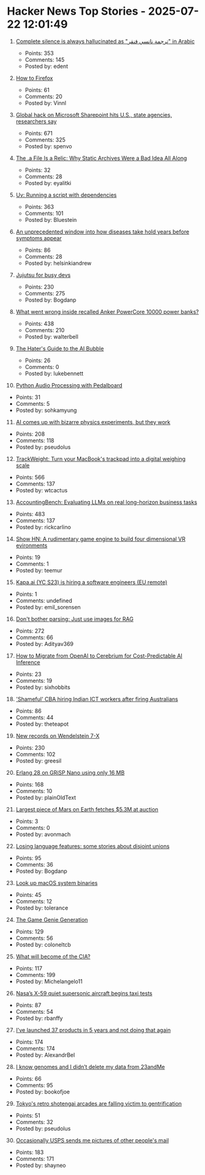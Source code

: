 # Hacker News Top Stories - 2025-07-22 12:01:49

1. [Complete silence is always hallucinated as "ترجمة نانسي قنقر" in Arabic](https://github.com/openai/whisper/discussions/2608)
   - Points: 353
   - Comments: 145
   - Posted by: edent

2. [How to Firefox](https://kau.sh/blog/how-to-firefox/)
   - Points: 61
   - Comments: 20
   - Posted by: Vinnl

3. [Global hack on Microsoft Sharepoint hits U.S., state agencies, researchers say](https://www.washingtonpost.com/technology/2025/07/20/microsoft-sharepoint-hack/)
   - Points: 671
   - Comments: 325
   - Posted by: spenvo

4. [The .a File Is a Relic: Why Static Archives Were a Bad Idea All Along](https://medium.com/@eyal.itkin/the-a-file-is-a-relic-why-static-archives-were-a-bad-idea-all-along-8cd1cf6310c5)
   - Points: 32
   - Comments: 28
   - Posted by: eyalitki

5. [Uv: Running a script with dependencies](https://docs.astral.sh/uv/guides/scripts/#running-a-script-with-dependencies)
   - Points: 363
   - Comments: 101
   - Posted by: Bluestein

6. [An unprecedented window into how diseases take hold years before symptoms appear](https://www.bloomberg.com/news/articles/2025-07-18/what-scientists-learned-scanning-the-bodies-of-100-000-brits)
   - Points: 86
   - Comments: 28
   - Posted by: helsinkiandrew

7. [Jujutsu for busy devs](https://maddie.wtf/posts/2025-07-21-jujutsu-for-busy-devs)
   - Points: 230
   - Comments: 275
   - Posted by: Bogdanp

8. [What went wrong inside recalled Anker PowerCore 10000 power banks?](https://www.lumafield.com/article/what-went-wrong-inside-these-recalled-power-banks)
   - Points: 438
   - Comments: 210
   - Posted by: walterbell

9. [The Hater's Guide to the AI Bubble](https://www.wheresyoured.at/the-haters-gui/)
   - Points: 26
   - Comments: 0
   - Posted by: lukebennett

10. [Python Audio Processing with Pedalboard](https://lwn.net/Articles/1027814/)
   - Points: 31
   - Comments: 5
   - Posted by: sohkamyung

11. [AI comes up with bizarre physics experiments, but they work](https://www.quantamagazine.org/ai-comes-up-with-bizarre-physics-experiments-but-they-work-20250721/)
   - Points: 208
   - Comments: 118
   - Posted by: pseudolus

12. [TrackWeight: Turn your MacBook's trackpad into a digital weighing scale](https://github.com/KrishKrosh/TrackWeight)
   - Points: 566
   - Comments: 137
   - Posted by: wtcactus

13. [AccountingBench: Evaluating LLMs on real long-horizon business tasks](https://accounting.penrose.com/)
   - Points: 483
   - Comments: 137
   - Posted by: rickcarlino

14. [Show HN: A rudimentary game engine to build four dimensional VR evironments](https://www.brainpaingames.com/Hypershack.html)
   - Points: 19
   - Comments: 1
   - Posted by: teemur

15. [Kapa.ai (YC S23) is hiring a software engineers (EU remote)](https://www.ycombinator.com/companies/kapa-ai/jobs/JPE2ofG-software-engineer-full-stack)
   - Points: 1
   - Comments: undefined
   - Posted by: emil_sorensen

16. [Don't bother parsing: Just use images for RAG](https://www.morphik.ai/blog/stop-parsing-docs)
   - Points: 272
   - Comments: 66
   - Posted by: Adityav369

17. [How to Migrate from OpenAI to Cerebrium for Cost-Predictable AI Inference](https://ritza.co/articles/migrate-from-openai-to-cerebrium-with-vllm-for-predictable-inference/)
   - Points: 23
   - Comments: 19
   - Posted by: sixhobbits

18. ['Shameful' CBA hiring Indian ICT workers after firing Australians](https://ia.acs.org.au/article/2025/-shameful--cba-hiring-indian-ict-workers-after-firing-australian.html)
   - Points: 86
   - Comments: 44
   - Posted by: theteapot

19. [New records on Wendelstein 7-X](https://www.iter.org/node/20687/new-records-wendelstein-7-x)
   - Points: 230
   - Comments: 102
   - Posted by: greesil

20. [Erlang 28 on GRiSP Nano using only 16 MB](https://www.grisp.org/blog/posts/2025-06-11-grisp-nano-codebeam-sto)
   - Points: 168
   - Comments: 10
   - Posted by: plainOldText

21. [Largest piece of Mars on Earth fetches $5.3M at auction](https://apnews.com/article/mars-rock-meteorite-auction-dinosaur-sothebys-01d7ccfc8dc580ad86f8e97a305fc8fa)
   - Points: 3
   - Comments: 0
   - Posted by: avonmach

22. [Losing language features: some stories about disjoint unions](https://graydon2.dreamwidth.org/318788.html)
   - Points: 95
   - Comments: 36
   - Posted by: Bogdanp

23. [Look up macOS system binaries](https://macosbin.com)
   - Points: 45
   - Comments: 12
   - Posted by: tolerance

24. [The Game Genie Generation](https://tedium.co/2025/07/21/the-game-genie-generation/)
   - Points: 129
   - Comments: 56
   - Posted by: coloneltcb

25. [What will become of the CIA?](https://www.newyorker.com/magazine/2025/07/28/the-mission-the-cia-in-the-21st-century-tim-weiner-book-review)
   - Points: 117
   - Comments: 199
   - Posted by: Michelangelo11

26. [Nasa’s X-59 quiet supersonic aircraft begins taxi tests](https://www.nasa.gov/image-article/nasas-x-59-quiet-supersonic-aircraft-begins-taxi-tests/)
   - Points: 87
   - Comments: 54
   - Posted by: rbanffy

27. [I've launched 37 products in 5 years and not doing that again](https://www.indiehackers.com/post/ive-launched-37-products-in-5-years-and-not-doing-that-again-0b66e6e8b3)
   - Points: 174
   - Comments: 174
   - Posted by: AlexandrBel

28. [I know genomes and I didn’t delete my data from 23andMe](https://stevensalzberg.substack.com/p/i-know-genomes-dont-delete-your-dna)
   - Points: 66
   - Comments: 95
   - Posted by: bookofjoe

29. [Tokyo's retro shotengai arcades are falling victim to gentrification](https://www.theguardian.com/world/2025/jul/18/cult-of-convenience-how-tokyos-retro-shotengai-arcades-are-falling-victim-to-gentrification)
   - Points: 51
   - Comments: 32
   - Posted by: pseudolus

30. [Occasionally USPS sends me pictures of other people's mail](https://the418.substack.com/p/a-bug-in-the-mail)
   - Points: 183
   - Comments: 171
   - Posted by: shayneo

